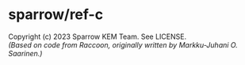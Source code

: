 #	sparrow/ref-c

Copyright (c) 2023 Sparrow KEM Team. See LICENSE.    
*(Based on code from Raccoon, originally written by Markku-Juhani O. Saarinen.)*

